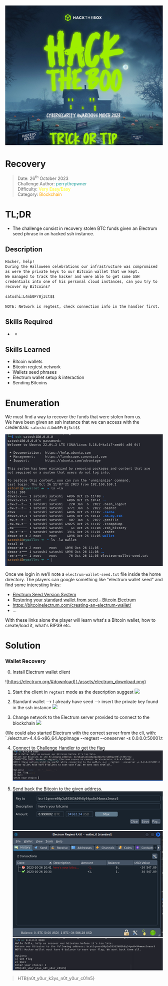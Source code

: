 ![img](./assets/hacktheboo_banner.jpg)

# Recovery

> Date: 26<sup>th</sup> October 2023 \
Challenge Author: <font color=#1E9F9A>perrythepwner</font> \
Difficulty: <font color=yellow>Very Easy/Easy</font> \
Category: <font color=orange> Blockchain</font>

# TL;DR

- The challenge consist in recovery stolen BTC funds given an Electrum seed phrase in an hacked ssh instance.

## Description

```
Hacker, help!
During the Halloween celebrations our infrastructure was compromised as were the private keys to our Bitcoin wallet that we kept.
We managed to track the hacker and were able to get some SSH credentials into one of his personal cloud instances, can you try to recover my Bitcoins?

satoshi:L4mb0Pr0j3ct$$

NOTE: Network is regtest, check connection info in the handler first.
```

## Skills Required

-  -
## Skills Learned

- Bitcoin wallets
- Bitcoin regtest network
- Wallets seed phrases
- Electrum wallet setup & interaction
- Sending Bitcoins

# Enumeration

We must find a way to recover the funds that were stolen from us.  
We have been given an ssh instance that we can access with the credentials:
`satoshi:L4mb0Pr0j3ct$$`

![SSH access](./assets/ssh_access.png)

Once we login in we'll note a `electrum-wallet-seed.txt` file inside the home directory.
The players can google something like "electrum wallet seed" and find some interesting links:
- [Electrum Seed Version System](https://electrum.readthedocs.io/en/latest/seedphrase.html)
- [Restoring your standard wallet from seed - Bitcoin Electrum](https://bitcoinelectrum.com/restoring-your-standard-wallet-from-seed/)
- https://bitcoinelectrum.com/creating-an-electrum-wallet/
- ...

With these links alone the player will learn what's a Bitcoin wallet, how to create/load it, what's BIP39 etc.
# Solution

### Wallet Recovery

0) Install Electrum wallet client

![https://electrum.org/#download](./assets/electrum_download.png)

1) Start the client in `regtest` mode as the description suggest
![](electrum_newwallet.png)
2) Standard wallet --> I already have seed --> insert the private key found in the ssh instance
![](electrum_importseed.png)

3) Change network to the Electrum server provided to connect to the blockchain
![](electrum_server.png)

(We could also started Electrum with the correct server from the cli, with: `./electrum-4.4.6-x86_64.AppImage --regtest --oneserver -s 0.0.0.0:50001:t

4) Connect to Challenge Handler to get the flag
![](./assets/challenge_handler.png)

5) Send back the Bitcoin to the given address.
![](./assets/sending_btc_back.png)
![](./assets/btc_sent.png)
![](./assets/flag.png)


> HTB{n0t_y0ur_k3ys_n0t_y0ur_c01n5}
